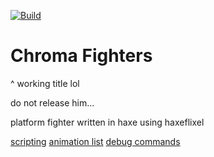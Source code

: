 [![Build](https://github.com/LeotomasMC/chroma-fighters/actions/workflows/main.yml/badge.svg?branch=main)](https://github.com/LeotomasMC/chroma-fighters/actions/workflows/main.yml)

# Chroma Fighters
^ working title lol

do not release him...

platform fighter written in haxe using haxeflixel

[scripting](https://github.com/LeotomasMC/chroma-fighters/blob/main/mods/scripting.txt)
[animation list](https://github.com/LeotomasMC/chroma-fighters/blob/main/animations.txt)
[debug commands](https://github.com/LeotomasMC/chroma-fighters/blob/main/debug_commands.txt)

